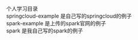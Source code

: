 个人学习目录<br>
springcloud-example 是自己写的springcloud的例子<br>
spark-example 是上传的spark官网的例子<br>
spark 是我自己写的spark的例子<br>
